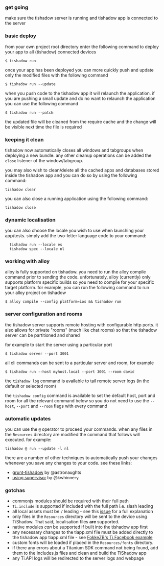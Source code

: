 ### get going

make sure the tishadow server is running and tishadow app is
connected to the server

### basic deploy

from your own project root directory enter the following command to
deploy your app to all (tishadow) connected devices

```
$ tishadow run
```

once your app has been deployed you can more quickly push and update only the modified
files with the following command

```
$ tishadow run --update
```

when you push code to the tishadow app it will relaunch the application.
if you are pushing a small update and do no want to relaunch the
application you can use the following command

```
$ tishadow run --patch
```

the updated file will be cleaned from the require cache and the change
will be visible next time the file is required

### keeping it clean

tishadow now automatically closes all windows and tabgroups when
deploying a new bundle. any other cleanup operations can be added the
`close` listener of the window/tabgroup.

you may also wish to clean/delete all the cached apps and databases
stored inside the tishadow app and you can do so by using the following command:

```
tishadow clear
```

you can also close a running application using the following command:

```
tishadow close
```

### dynamic localisation

you can also choose the locale 
you wish to use when launching your app/tests. simply add the
two-letter language code to your command:

```
  tishadow run --locale es
  tishadow spec --locale nl
```

### working with alloy

alloy is fully supported on tishadow. you need to run the alloy compile command
prior to sending the code. unfortunately, alloy (currently) only supports platform
specific builds so you need to compile for your specific target platform.
for example, you can run the following command to run your alloy project
on tishadow

```
$ alloy compile --config platform=ios && tishadow run
```

### server configuration and rooms

the tishadow server supports remote hosting with configurable http
ports. it also allows for private "rooms" (much like chat rooms) so that
the tishadow server can be partitioned and shared

for example to start the server using a particular port

```
$ tishadow server --port 3001
```

all cli commands can be sent to a particular server and room, for
example

```
$ tishadow run --host myhost.local --port 3001 --room david
``` 

the `tishadow log` command is
available to tail remote server logs (in the default or selected room)

the `tishadow config` command is available to set the default host, port
and room for all the relevant command below so you do not need to use the
`--host`, `--port` and `--room` flags with every command

### automatic updates

you can use the `@` operator to proceed your commands. when any files in
the `Resources` directory are modified the command that follows will
executed. for example:

```
tishadow @ run --update -l nl
```

there are a number of other techniques to automatically push your changes whenever
you save any changes to your code. see these links:

 * [grunt-tishadow](grunt-tishadow) by @astronaughts 
 * [using supervisor](https://gist.github.com/kwhinnery/5565515) by @kwhinnery

### gotchas

 * commonjs modules should be required with their full path
 * `Ti.include` is supported if included with the full path 
    i.e. slash leading
 * all local assets must be `/` leading - see this
[issue](https://github.com/dbankier/TiShadow/issues/39#issuecomment-13919670)
for a full explanation
 * only files in the `Resources` directory will be sent to the device
   using TiShadow. That said, localisation files **are** supported.
 * native modules _can_ be supported if built into the tishadow app
   first
 * any necessary changes to the tiapp.xml file must be added directly to
   the tishadow app tiapp.xml file - see
[FokkeZB's Ti.Facebook example](http://fokkezb.nl/2013/04/18/how-to-use-ti-facebook-in-tishadow/)
 * custom fonts will be loaded if placed in the `Resources/fonts`
   directory.
 * if there any errors about a Titanium SDK command not being found, add
   them to the Includes.js files and clean and build the TiShadow app
 * any Ti.API logs will be redirected to the server logs and webpage

   
